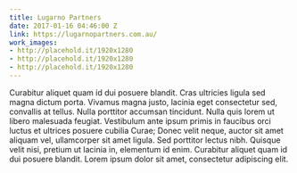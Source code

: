 ```yaml
---
title: Lugarno Partners
date: 2017-01-16 04:46:00 Z
link: https://lugarnopartners.com.au/
work_images:
- http://placehold.it/1920x1280
- http://placehold.it/1920x1280
- http://placehold.it/1920x1280
---
```


Curabitur aliquet quam id dui posuere blandit. Cras ultricies ligula sed magna dictum porta. Vivamus magna justo, lacinia eget consectetur sed, convallis at tellus. Nulla porttitor accumsan tincidunt. Nulla quis lorem ut libero malesuada feugiat. Vestibulum ante ipsum primis in faucibus orci luctus et ultrices posuere cubilia Curae; Donec velit neque, auctor sit amet aliquam vel, ullamcorper sit amet ligula. Sed porttitor lectus nibh. Quisque velit nisi, pretium ut lacinia in, elementum id enim. Curabitur aliquet quam id dui posuere blandit. Lorem ipsum dolor sit amet, consectetur adipiscing elit.